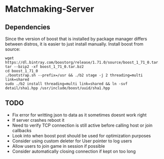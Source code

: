 # Matchmaking-Server
## Dependencies
Since the version of boost that is installed by package manager differs between distros, it is easier to just install manually.
Install boost from source:
```shell
wget https://dl.bintray.com/boostorg/release/1.71.0/source/boost_1_71_0.tar.bz2
tar --bzip2 -xf boost_1_71_0.tar.bz2
cd boost_1_71_0
./bootstrap.sh --prefix=/usr && ./b2 stage -j 2 threading=multi link=shared
sudo ./b2 install threading=multi link=shared && ln -svf detail/sha1.hpp /usr/include/boost/uuid/sha1.hpp
```

## TODO
* Fix error for writting json to data as it sometimes doesnt work right
* If server crashes reboot it
* Need to verify TCP connection is still active before calling host or join callbacks
* Look into when boost post should be used for optimization purposes
* Consider using custom deleter for User pointer to log users
* Allow users to join game in session if possible
* Consider automatically closing connection if kept on too long
